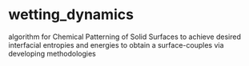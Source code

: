 # wetting_dynamics

algorithm for Chemical Patterning of Solid Surfaces to achieve desired interfacial entropies and energies to obtain a surface-couples via developing methodologies
